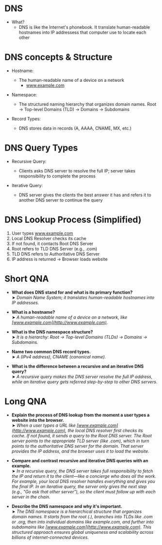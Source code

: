 # DNS
- What?
	- DNS is like the Internet's phonebook. It translate human-readable hostnames into IP addressess that computer use to locate each other

# DNS concepts & Structure
- Hostname:
	- The human-readable name of a device on a network
		- www.example.com
		
- Namespace:
	- The structured naming hierarchy that organizes domain names. Root -> Top-level Domains (TLD) -> Domains -> Subdomains
	
- Record Types:
	- DNS stores data in records (A, AAAA, CNAME, MX, etc.)

# DNS Query Types
- Recursive Query:
	- Clients asks DNS server to resolve the full IP; server takes responsibility to complete the process
	
- Iterative Query:
	- DNS server gives the clients the best answer it has and refers it to another DNS server to continue the query

# DNS Lookup Process (Simplified)
1. User types www.example.com
2. Local DNS Resolver checks its cache
3. If not found, it contacts Root DNS Server
4. Root refers to TLD DNS Server (e.g., .com)
5. TLD DNS refers to Authoritative DNS Server
6. IP address is returned -> Browser loads website

# Short QNA
- **What does DNS stand for and what is its primary function?**  
    ➤ _Domain Name System; it translates human-readable hostnames into IP addresses._
    
- **What is a hostname?**  
    ➤ _A human-readable name of a device on a network, like [www.example.com](http://www.example.com)._
    
- **What is the DNS namespace structure?**  
    ➤ _It is a hierarchy: Root → Top-level Domains (TLDs) → Domains → Subdomains._
    
- **Name two common DNS record types.**  
    ➤ _A (IPv4 address), CNAME (canonical name)._
    
- **What is the difference between a recursive and an iterative DNS query?**  
    ➤ _A recursive query makes the DNS server resolve the full IP address, while an iterative query gets referred step-by-step to other DNS servers._

# Long QNA
- **Explain the process of DNS lookup from the moment a user types a website into the browser.**  
    ➤ _When a user types a URL like [www.example.com](http://www.example.com), the local DNS resolver first checks its cache. If not found, it sends a query to the Root DNS server. The Root server points to the appropriate TLD server (like .com), which in turn points to the authoritative DNS server for the domain. That server provides the IP address, and the browser uses it to load the website._
    
- **Compare and contrast recursive and iterative DNS queries with an example.**  
    ➤ _In a recursive query, the DNS server takes full responsibility to fetch the IP and return it to the client—like a concierge who does all the work. For example, your local DNS resolver handles everything and gives you the final IP. In an iterative query, the server only gives the next step (e.g., "Go ask that other server"), so the client must follow up with each server in the chain._
    
- **Describe the DNS namespace and why it's important.**  
    ➤ _The DNS namespace is a hierarchical structure that organizes domain names. It starts from the root (.), branches into TLDs like .com or .org, then into individual domains like example.com, and further into subdomains like [www.example.com](http://www.example.com). This structured approach ensures global uniqueness and scalability across billions of internet-connected devices._
